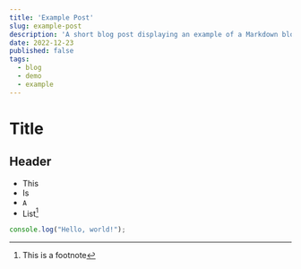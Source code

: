 ```yaml
---
title: 'Example Post'
slug: example-post
description: 'A short blog post displaying an example of a Markdown blog post.'
date: 2022-12-23
published: false
tags:
  - blog
  - demo
  - example
---
```


# Title

## Header

* This
* Is
* `A`
* List[^1]

```javascript
console.log("Hello, world!");
```

[^1]: This is a footnote
